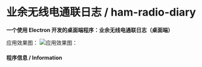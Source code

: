 # 业余无线电通联日志 / ham-radio-diary
**一个使用 Electron 开发的桌面端程序：业余无线电通联日志（桌面端）**

应用效果图：
![应用效果图：](https://ham.georgewu.xyz/HRD.jpg)

#### 程序信息 / Information

